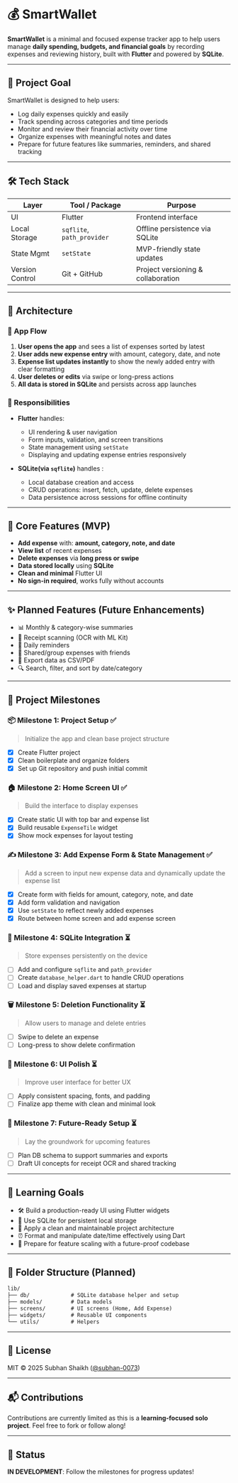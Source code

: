 # 💰 SmartWallet

**SmartWallet** is a minimal and focused expense tracker app to help users manage **daily spending, budgets, and financial goals** by recording expenses and reviewing history, built with **Flutter** and powered by **SQLite**.

---

## 🎯 Project Goal

SmartWallet is designed to help users:

- Log daily expenses quickly and easily
- Track spending across categories and time periods
- Monitor and review their financial activity over time
- Organize expenses with meaningful notes and dates
- Prepare for future features like summaries, reminders, and shared tracking

---

## 🛠️ Tech Stack

| Layer           | Tool / Package             | Purpose                            |
| --------------- | -------------------------- | ---------------------------------- |
| UI              | Flutter                    | Frontend interface                 |
| Local Storage   | `sqflite`, `path_provider` | Offline persistence via SQLite     |
| State Mgmt      | `setState`                 | MVP-friendly state updates         |
| Version Control | Git + GitHub               | Project versioning & collaboration |

---

## 🧱 Architecture

### 🔄 App Flow

1. **User opens the app** and sees a list of expenses sorted by latest
2. **User adds new expense entry** with amount, category, date, and note
3. **Expense list updates instantly** to show the newly added entry with clear formatting
4. **User deletes or edits** via swipe or long-press actions
5. **All data is stored in SQLite** and persists across app launches

### 🔧 Responsibilities

- **Flutter** handles:

  - UI rendering & user navigation
  - Form inputs, validation, and screen transitions
  - State management using `setState`
  - Displaying and updating expense entries responsively

- **SQLite(via `sqflite`)** handles :
  - Local database creation and access
  - CRUD operations: insert, fetch, update, delete expenses
  - Data persistence across sessions for offline continuity

---

## 📱 Core Features (MVP)

- **Add expense** with: **amount, category, note, and date**
- **View list** of recent expenses
- **Delete expenses** via **long press or swipe**
- **Data stored locally** using **SQLite**
- **Clean and minimal** Flutter UI
- **No sign-in required**, works fully without accounts

---

## ✨ Planned Features (Future Enhancements)

- 📊 Monthly & category-wise summaries
- 📸 Receipt scanning (OCR with ML Kit)
- 🔔 Daily reminders
- 👥 Shared/group expenses with friends
- 📁 Export data as CSV/PDF
- 🔍 Search, filter, and sort by date/category

---

## 🧭 Project Milestones

### 📦 Milestone 1: Project Setup ✅

> Initialize the app and clean base project structure

- [x] Create Flutter project
- [x] Clean boilerplate and organize folders
- [x] Set up Git repository and push initial commit

### 🏠 Milestone 2: Home Screen UI ✅

> Build the interface to display expenses

- [x] Create static UI with top bar and expense list
- [x] Build reusable `ExpenseTile` widget
- [x] Show mock expenses for layout testing

### ✍️ Milestone 3: Add Expense Form & State Management ✅

> Add a screen to input new expense data and dynamically update the expense list

- [x] Create form with fields for amount, category, note, and date
- [x] Add form validation and navigation
- [x] Use `setState` to reflect newly added expenses
- [x] Route between home screen and add expense screen

### 💾 Milestone 4: SQLite Integration ⏳

> Store expenses persistently on the device

- [ ] Add and configure `sqflite` and `path_provider`
- [ ] Create `database_helper.dart` to handle CRUD operations
- [ ] Load and display saved expenses at startup

### 🗑️ Milestone 5: Deletion Functionality ⏳

> Allow users to manage and delete entries

- [ ] Swipe to delete an expense
- [ ] Long-press to show delete confirmation

### 🎨 Milestone 6: UI Polish ⏳

> Improve user interface for better UX

- [ ] Apply consistent spacing, fonts, and padding
- [ ] Finalize app theme with clean and minimal look

### 🔮 Milestone 7: Future-Ready Setup ⏳

> Lay the groundwork for upcoming features

- [ ] Plan DB schema to support summaries and exports
- [ ] Draft UI concepts for receipt OCR and shared tracking

---

## 🧠 Learning Goals

- 🛠️ Build a production-ready UI using Flutter widgets
- 💾 Use SQLite for persistent local storage
- 🧱 Apply a clean and maintainable project architecture
- ⏰ Format and manipulate date/time effectively using Dart
- 🚀 Prepare for feature scaling with a future-proof codebase

---

## 📂 Folder Structure (Planned)

```txt
lib/
├── db/             # SQLite database helper and setup
├── models/         # Data models
├── screens/        # UI screens (Home, Add Expense)
├── widgets/        # Reusable UI components
└── utils/          # Helpers
```

---

## 🧾 License

MIT © 2025 Subhan Shaikh ([@subhan-0073](https://github.com/subhan-0073))

---

## 📬 Contributions

Contributions are currently limited as this is a **learning-focused solo project**. Feel free to fork or follow along!

---

## 📌 Status

**IN DEVELOPMENT**: Follow the milestones for progress updates!
